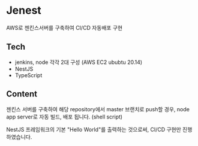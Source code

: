 # Jenest
AWS로 젠킨스서버를 구축하여 CI/CD 자동배포 구현

## Tech
- jenkins, node 각각 2대 구성 (AWS EC2 ububtu 20.14)
- NestJS
- TypeScript

## Content
젠킨스 서버를 구축하여 해당 repository에서 master 브랜치로 push할 경우, node app server로 자동 빌드, 배포 됩니다. (shell script)

NestJS 프레임워크의 기본 "Hello World"를 출력하는 것으로써, CI/CD 구현만 진행하였습니다.
